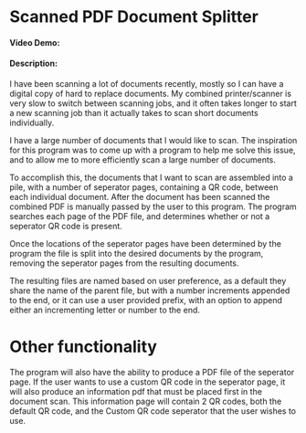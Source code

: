 # Scanned PDF Document Splitter
#### Video Demo:  <URL HERE>
#### Description:
I have been scanning a lot of documents recently, mostly so I can have a digital copy of hard to replace documents. My combined printer/scanner is very slow to switch between scanning jobs, and it often takes longer to start a new scanning job than it actually takes to scan short documents individually.

I have a large number of documents that I would like to scan. The inspiration for this program was to come up with a program to help me solve this issue, and to allow me to more efficiently scan a large number of documents.

To accomplish this, the documents that I want to scan are assembled into a pile, with a number of seperator pages, containing a QR code, between each individual document. After the document has been scanned the combined PDF is manually passed by the user to this program. The program searches each page of the PDF file, and determines whether or not a seperator QR code is present.

Once the locations of the seperator pages have been determined by the program the file is split into the desired documents by the program, removing the seperator pages from the resulting documents.

The resulting files are named based on user preference, as a default they share the name of the parent file, but with a number increments appended to the end, or it can use a user provided prefix, with an option to append either an incrementing letter or number to the end.

# Other functionality
The program will also have the ability to produce a PDF file of the seperator page. If the user wants to use a custom QR code in the seperator page, it will also produce an information pdf that must be placed first in the document scan. This information page will contain 2 QR codes, both the default QR code, and the Custom QR code seperator that the user wishes to use.